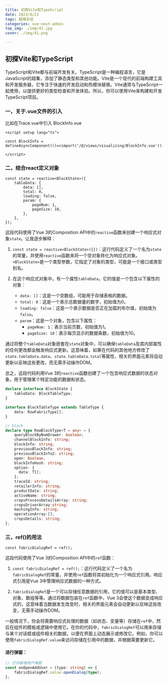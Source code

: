 ```yaml
---
title: 初探Vite和TypeScript
date: 2023/8/21
tags: 疑难杂症
categories: vue-next-admin
top_img: ./img/41.jpg
cover: ./img/41.png

---
```


## 初探Vite和TypeScript

TypeScript和Vite都与前端开发有关。TypeScript是一种编程语言，它是JavaScript的超集，添加了静态类型和其他功能。Vite是一个现代的前端构建工具和开发服务器，它专注于快速的开发启动和热模块替换。Vite通常与TypeScript一起使用，以提供更好的类型检查和开发体验。所以，你可以使用Vite来构建和开发TypeScript项目。



### 一，关于.vue文件的引入

比如在Trace.vue中引入 BlockInfo.vue

```vue
<script setup lang="ts">

const BlockInfo = defineAsyncComponent(()=>import('/@/views/visualizing/BlockInfo.vue'));
    
</script>
```



### 二，结合react定义对象

```react
const state = reactive<BlockState>({
	tableData: {
		data: [],
		total: 0,
		loading: false,
		param: {
			pageNum: 1,
			pageSize: 10,
		},
	},
});
```

这段代码使用了Vue 3的Composition API中的`reactive`函数来创建一个响应式对象`state`。让我逐步解释：

1. `const state = reactive<BlockState>({})`：这行代码定义了一个名为`state`的常量，并使用`reactive`函数来将一个空对象转化为响应式对象。`<BlockState>`是一个类型参数，它指定了对象的类型，可能是一个接口或类型别名。

2. 在这个响应式对象中，有一个属性`tableData`，它的值是一个包含以下属性的对象：

   - `data: []`：这是一个空数组，可能用于存储表格的数据。
   - `total: 0`：这是一个表示总数据量的数字，初始值为0。
   - `loading: false`：这是一个表示数据是否正在加载的布尔值，初始值为`false`。
   - `param`：这是一个对象，包含以下属性：
     - `pageNum: 1`：表示当前页数，初始值为1。
     - `pageSize: 10`：表示每页显示的数据条数，初始值为10。

通过将整个`tableData`对象嵌套在`state`对象中，可以确保`tableData`及其内部属性的任何更改都会触发响应式更新。这意味着，如果在代码的其他地方修改了`state.tableData.data`、`state.tableData.total`等属性，相关的界面元素将自动更新以反映这些更改，而无需手动操作DOM。

总之，这段代码利用Vue 3的`reactive`函数创建了一个包含响应式数据的状态对象，用于管理某个特定功能的数据和状态。

```typescript
declare interface BlockState {
	tableData: BlockTableType;
}

interface BlockTableType extends TableType {
	data: RowFabricType[];
}

// block
declare type RowBlockType<T = any> = {
	queryBlockByNumDrawer: boolean;
	channelBlockInfo: string;
	blockInfo: string;
	previousBlockInfo: string;
	previousBlockInfo2: string;
	open: boolean,
	blockInfoHash: string;
	option: {
	  data: T[];
	};
	traceId: string;
	retailerInfo: string;
	productData: string;
	activeName: string;
	cropsProcessDetailsArray: string;
	cropsDriverArray:string;
	machingInfo: string;
	operationArray:[];
	cropsDetails: string;
};
```



### 三，ref()的用法

```
const fabricDialogRef = ref();
```

这段代码使用了Vue 3的Composition API中的`ref`函数：

1. `const fabricDialogRef = ref();`：这行代码定义了一个名为`fabricDialogRef`的常量，并使用`ref`函数将其初始化为一个响应式引用。响应式引用是Vue 3中管理响应式数据的一种方式。

2. `fabricDialogRef`是一个可以存储任意数据的引用，它的值可以是基本类型、对象、数组等等。通过将数据包装在`ref`函数中，Vue 3会使这个数据变成响应式的，这意味着当数据发生改变时，相关的界面元素会自动更新以反映这些改变，无需手动操作DOM。

一般情况下，你会将需要响应式处理的数据（如状态、变量等）存储在`ref`中，然后在组件的模板或逻辑中使用它。在你的代码中，`fabricDialogRef`可以用来存储与某个对话框或组件相关的数据，以便在界面上动态展示或修改它。例如，你可以使用`fabricDialogRef.value`来访问存储在引用中的数据，并根据需要更新它。



#### 进行弹窗：

```typescript
// 打开新增用户弹窗
const onOpenAddUser = (type: string) => {
	fabricDialogRef.value.openDialog(type);
};
```

